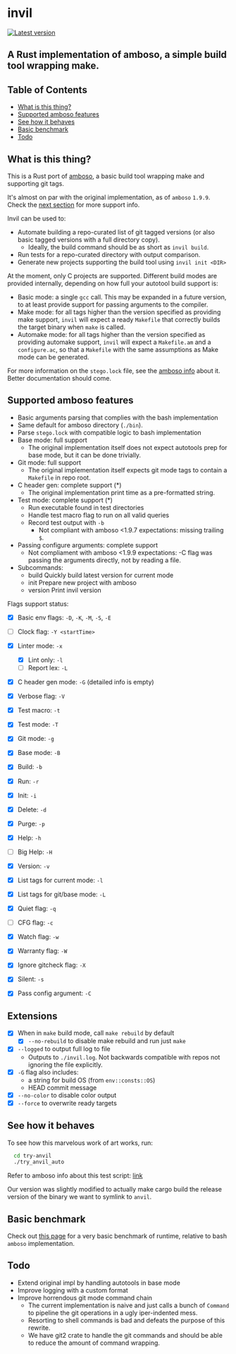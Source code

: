 # invil
[![Latest version](https://img.shields.io/crates/v/invil.svg)](https://crates.io/crates/invil)

## A Rust implementation of amboso, a simple build tool wrapping make.

## Table of Contents

+ [What is this thing?](#witt)
+ [Supported amboso features](#supported_amboso)
+ [See how it behaves](#try_anvil)
+ [Basic benchmark](#base_bench)
+ [Todo](#todo)

## What is this thing? <a name = "witt"></a>

  This is a Rust port of [amboso](https://github.com/jgabaut/amboso), a basic build tool wrapping make and supporting git tags.

  It's almost on par with the original implementation, as of `amboso` `1.9.9`.
  Check the [next section](#supported_amboso) for more support info.

  Invil can be used to:
  - Automate building a repo-curated list of git tagged versions (or also basic tagged versions with a full directory copy).
    - Ideally, the build command should be as short as `invil build`.
  - Run tests for a repo-curated directory with output comparison.
  - Generate new projects supporting the build tool using `invil init <DIR>`

  At the moment, only C projects are supported.
  Different build modes are provided internally, depending on how full your autotool build support is:
  - Basic mode: a single `gcc` call. This may be expanded in a future version, to at least provide support for passing arguments to the compiler.
  - Make mode: for all tags higher than the version specified as providing make support, `invil` will expect a ready `Makefile` that correctly builds the target binary when `make` is called.
  - Automake mode: for all tags higher than the version specified as providing automake support, `invil` will expect a `Makefile.am` and a `configure.ac`, so that a `Makefile` with the same assumptions as Make mode can be generated.

  For more information on the `stego.lock` file, see the [amboso info](https://github.com/jgabaut/amboso#stego) about it. Better documentation should come.


## Supported amboso features <a name = "supported_amboso"></a>

  - Basic arguments parsing that complies with the bash implementation
  - Same default for amboso directory (`./bin`).
  - Parse `stego.lock` with compatible logic to bash implementation
  - Base mode: full support
    - The original implementation itself does not expect autotools prep for base mode, but it can be done trivially.
  - Git mode: full support
    - The original implementation itself expects git mode tags to contain a `Makefile` in repo root.
  - C header gen: complete support (\*)
    - The original implementation print time as a pre-formatted string.
  - Test mode: complete support (\*)
    - Run executable found in test directories
    - Handle test macro flag to run on all valid queries
    - Record test output with `-b`
      - Not compliant with amboso <1.9.7 expectations: missing trailing `$`.
  - Passing configure arguments: complete support
    - Not compliament with amboso <1.9.9 expectations: -C flag was passing the arguments directly, not by reading a file.
  - Subcommands:
    - build    Quickly build latest version for current mode
    - init     Prepare new project with amboso
    - version  Print invil version

  Flags support status:

  - [x] Basic env flags:  `-D`, `-K`, `-M`, `-S`, `-E`
  - [ ] Clock flag: `-Y <startTime>`
  - [x] Linter mode: `-x`
    - [x] Lint only: `-l`
    - [ ] Report lex: `-L`
  - [x] C header gen mode: `-G` (detailed info is empty)
  - [x] Verbose flag: `-V`
  - [x] Test macro: `-t`
  - [x] Test mode: `-T`
  - [x] Git mode: `-g`
  - [x] Base mode: `-B`
  - [x] Build: `-b`
  - [x] Run: `-r`
  - [x] Init: `-i`
  - [x] Delete: `-d`
  - [x] Purge: `-p`
  - [x] Help: `-h`
  - [ ] Big Help: `-H`
  - [x] Version: `-v`
  - [x] List tags for current mode: `-l`
  - [x] List tags for git/base mode: `-L`
  - [x] Quiet flag: `-q`
  - [ ] CFG flag: `-c`
  - [x] Watch flag: `-w`
  - [x] Warranty flag: `-W`
  - [x] Ignore gitcheck flag: `-X`
  - [x] Silent: `-s`
  - [x] Pass config argument: `-C`


## Extensions

  - [x] When in `make` build mode, call `make rebuild` by default
    - [x] `--no-rebuild` to disable make rebuild and run just `make`
  - [x] `--logged` to output full log to file
    - Outputs to `./invil.log`. Not backwards compatible with repos not ignoring the file explicitly.
  - [x] `-G` flag also includes:
    - a string for build OS (from `env::consts::OS`)
    - HEAD commit message
  - [x] `--no-color` to disable color output
  - [x] `--force` to overwrite ready targets

## See how it behaves <a name = "try_anvil"></a>

To see how this marvelous work of art works, run:

```sh
  cd try-anvil
  ./try_anvil_auto
```
Refer to amboso info about this test script: [link](https://github.com/jgabaut/amboso#tryanvil)

Our version was slightly modified to actually make cargo build the release version of the binary we want to symlink to `anvil`.

## Basic benchmark <a name = "base_bench"></a>

Check out [this page](https://github.com/jgabaut/invil/blob/master/bench/gitmode-0.0.9-bench.md) for a very basic benchmark of runtime, relative to bash `amboso` implementation.

## Todo <a name = "todo"></a>

  - Extend original impl by handling autotools in base mode
  - Improve logging with a custom format
  - Improve horrendous git mode command chain
    - The current implementation is naive and just calls a bunch of `Command` to pipeline the git operations in a ugly iper-indented mess.
    - Resorting to shell commands is bad and defeats the purpose of this rewrite.
    - We have git2 crate to handle the git commands and should be able to reduce the amount of command wrapping.
